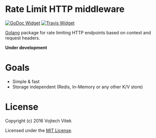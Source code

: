 # Rate Limit HTTP middleware
[![GoDoc Widget]][GoDoc] [![Travis Widget]][Travis]

[Golang](http://golang.org/) package for rate limiting HTTP endpoints based on context and request headers.

[GoDoc]: https://godoc.org/VojtechVitek/ratelimit
[GoDoc Widget]: https://godoc.org/VojtechVitek/ratelimit?status.svg
[Travis]: https://travis-ci.org/VojtechVItek/ratelimit
[Travis Widget]: https://travis-ci.org/VojtechVItek/ratelimit.svg?branch=master

**Under development**

# Goals
- Simple & fast
- Storage independent (Redis, In-Memory or any other K/V store)

# License

Copyright (c) 2016 Vojtech Vitek

Licensed under the [MIT License](./LICENSE).
